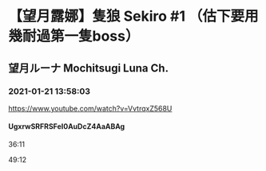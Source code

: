 # 【望月露娜】隻狼 Sekiro #1 （估下要用幾耐過第一隻boss）
## 望月ルーナ  Mochitsugi Luna Ch.
### 2021-01-21 13:58:03
https://www.youtube.com/watch?v=VvtrqxZ568U
#### UgxrwSRFRSFeI0AuDcZ4AaABAg
36:11

49:12

